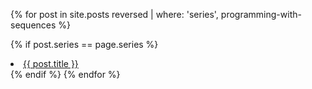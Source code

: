 {% for post in site.posts reversed | where: 'series', programming-with-sequences %}

{% if post.series == page.series %}

<li> <a href="{{ post.url }}">{{ post.title }}</a> </li>
{% endif %}
{% endfor %}

<!-- https://digitaldrummerj.me/blogging-on-github-part-13-creating-an-article-series/ -->
